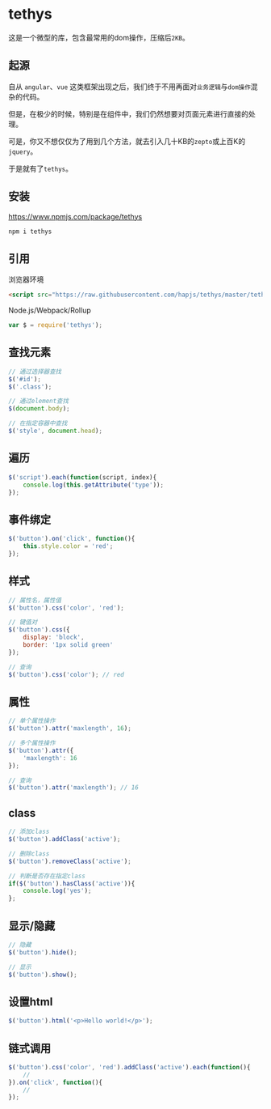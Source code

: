 # tethys 

这是一个微型的库，包含最常用的dom操作，压缩后`2KB`。

## 起源

自从 `angular`、`vue` 这类框架出现之后，我们终于不用再面对`业务逻辑`与`dom操作`混杂的代码。

但是，在极少的时候，特别是在组件中，我们仍然想要对页面元素进行直接的处理。

可是，你又不想仅仅为了用到几个方法，就去引入几十KB的`zepto`或上百K的`jquery`。

于是就有了`tethys`。

## 安装

https://www.npmjs.com/package/tethys

```bash
npm i tethys
```

## 引用

浏览器环境
```html
<script src="https://raw.githubusercontent.com/hapjs/tethys/master/tethys.min.js"></script>
```

Node.js/Webpack/Rollup

```js
var $ = require('tethys');
```

## 查找元素

```js
// 通过选择器查找
$('#id');
$('.class');

// 通过element查找
$(document.body);

// 在指定容器中查找
$('style', document.head);
```

## 遍历

```js
$('script').each(function(script, index){
    console.log(this.getAttribute('type'));
});
```

## 事件绑定

```js
$('button').on('click', function(){
    this.style.color = 'red';
});
```

## 样式

```js
// 属性名，属性值
$('button').css('color', 'red');

// 键值对
$('button').css({
    display: 'block',
    border: '1px solid green'
});

// 查询
$('button').css('color'); // red
```

## 属性

```js
// 单个属性操作
$('button').attr('maxlength', 16);

// 多个属性操作
$('button').attr({
    'maxlength': 16
});

// 查询
$('button').attr('maxlength'); // 16
```

## class

```js
// 添加class
$('button').addClass('active');

// 删除class
$('button').removeClass('active');

// 判断是否存在指定class
if($('button').hasClass('active')){
    console.log('yes');
};
```

## 显示/隐藏

```js
// 隐藏
$('button').hide();

// 显示
$('button').show();
```

## 设置html

```js
$('button').html('<p>Hello world!</p>');
```

## 链式调用

```js
$('button').css('color', 'red').addClass('active').each(function(){
    //
}).on('click', function(){
    //
});
```